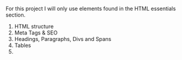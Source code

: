 For this project I will only use elements found in the HTML essentials section.

1) HTML structure
2) Meta Tags & SEO
3) Headings, Paragraphs, Divs and Spans
4) Tables
5) 
